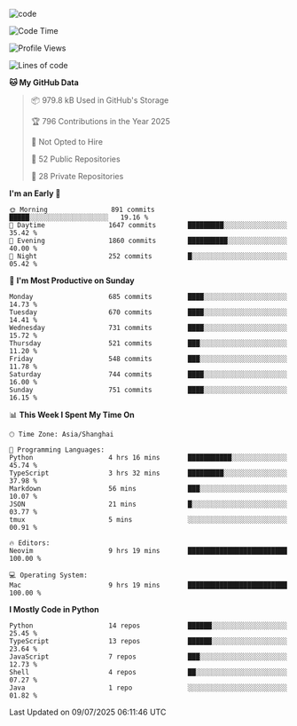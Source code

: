 
<!--
**liuyaanng/liuyaanng** is a ✨ _special_ ✨ repository because its `README.md` (this file) appears on your GitHub profile.

Here are some ideas to get you started:

- 🔭 I’m currently working on ...
- 🌱 I’m currently learning ...
- 👯 I’m looking to collaborate on ...
- 🤔 I’m looking for help with ...
- 💬 Ask me about ...
- 📫 How to reach me: ...
- 😄 Pronouns: ...
- ⚡ Fun fact: ...
-->


![code](https://cdn.jsdelivr.net/gh/liuyaanng/liuyaanng@1.0/code.gif) 

<!--START_SECTION:waka-->
![Code Time](http://img.shields.io/badge/Code%20Time-1%2C627%20hrs%2021%20mins-blue)

![Profile Views](http://img.shields.io/badge/Profile%20Views-0-blue)

![Lines of code](https://img.shields.io/badge/From%20Hello%20World%20I%27ve%20Written-25.8%20million%20lines%20of%20code-blue)

**🐱 My GitHub Data** 

> 📦 979.8 kB Used in GitHub's Storage 
 > 
> 🏆 796 Contributions in the Year 2025
 > 
> 🚫 Not Opted to Hire
 > 
> 📜 52 Public Repositories 
 > 
> 🔑 28 Private Repositories 
 > 
**I'm an Early 🐤** 

```text
🌞 Morning                891 commits         █████░░░░░░░░░░░░░░░░░░░░   19.16 % 
🌆 Daytime                1647 commits        █████████░░░░░░░░░░░░░░░░   35.42 % 
🌃 Evening                1860 commits        ██████████░░░░░░░░░░░░░░░   40.00 % 
🌙 Night                  252 commits         █░░░░░░░░░░░░░░░░░░░░░░░░   05.42 % 
```
📅 **I'm Most Productive on Sunday** 

```text
Monday                   685 commits         ████░░░░░░░░░░░░░░░░░░░░░   14.73 % 
Tuesday                  670 commits         ████░░░░░░░░░░░░░░░░░░░░░   14.41 % 
Wednesday                731 commits         ████░░░░░░░░░░░░░░░░░░░░░   15.72 % 
Thursday                 521 commits         ███░░░░░░░░░░░░░░░░░░░░░░   11.20 % 
Friday                   548 commits         ███░░░░░░░░░░░░░░░░░░░░░░   11.78 % 
Saturday                 744 commits         ████░░░░░░░░░░░░░░░░░░░░░   16.00 % 
Sunday                   751 commits         ████░░░░░░░░░░░░░░░░░░░░░   16.15 % 
```


📊 **This Week I Spent My Time On** 

```text
🕑︎ Time Zone: Asia/Shanghai

💬 Programming Languages: 
Python                   4 hrs 16 mins       ███████████░░░░░░░░░░░░░░   45.74 % 
TypeScript               3 hrs 32 mins       █████████░░░░░░░░░░░░░░░░   37.98 % 
Markdown                 56 mins             ███░░░░░░░░░░░░░░░░░░░░░░   10.07 % 
JSON                     21 mins             █░░░░░░░░░░░░░░░░░░░░░░░░   03.77 % 
tmux                     5 mins              ░░░░░░░░░░░░░░░░░░░░░░░░░   00.91 % 

🔥 Editors: 
Neovim                   9 hrs 19 mins       █████████████████████████   100.00 % 

💻 Operating System: 
Mac                      9 hrs 19 mins       █████████████████████████   100.00 % 
```

**I Mostly Code in Python** 

```text
Python                   14 repos            ██████░░░░░░░░░░░░░░░░░░░   25.45 % 
TypeScript               13 repos            ██████░░░░░░░░░░░░░░░░░░░   23.64 % 
JavaScript               7 repos             ███░░░░░░░░░░░░░░░░░░░░░░   12.73 % 
Shell                    4 repos             ██░░░░░░░░░░░░░░░░░░░░░░░   07.27 % 
Java                     1 repo              ░░░░░░░░░░░░░░░░░░░░░░░░░   01.82 % 
```




 Last Updated on 09/07/2025 06:11:46 UTC
<!--END_SECTION:waka-->
